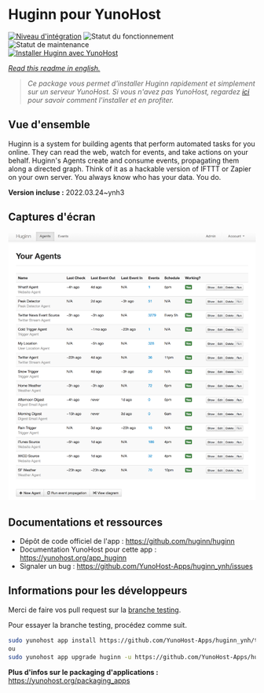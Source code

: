 <!--
N.B.: This README was automatically generated by https://github.com/YunoHost/apps/tree/master/tools/README-generator
It shall NOT be edited by hand.
-->

# Huginn pour YunoHost

[![Niveau d'intégration](https://dash.yunohost.org/integration/huginn.svg)](https://dash.yunohost.org/appci/app/huginn) ![Statut du fonctionnement](https://ci-apps.yunohost.org/ci/badges/huginn.status.svg) ![Statut de maintenance](https://ci-apps.yunohost.org/ci/badges/huginn.maintain.svg)  
[![Installer Huginn avec YunoHost](https://install-app.yunohost.org/install-with-yunohost.svg)](https://install-app.yunohost.org/?app=huginn)

*[Read this readme in english.](./README.md)*

> *Ce package vous permet d'installer Huginn rapidement et simplement sur un serveur YunoHost.
Si vous n'avez pas YunoHost, regardez [ici](https://yunohost.org/#/install) pour savoir comment l'installer et en profiter.*

## Vue d'ensemble

Huginn is a system for building agents that perform automated tasks for you online. They can read the web, watch for events, and take actions on your behalf. Huginn's Agents create and consume events, propagating them along a directed graph. Think of it as a hackable version of IFTTT or Zapier on your own server. You always know who has your data. You do.

**Version incluse :** 2022.03.24~ynh3

## Captures d'écran

![Capture d'écran de Huginn](./doc/screenshots/your-agents.png)

## Documentations et ressources

* Dépôt de code officiel de l'app : <https://github.com/huginn/huginn>
* Documentation YunoHost pour cette app : <https://yunohost.org/app_huginn>
* Signaler un bug : <https://github.com/YunoHost-Apps/huginn_ynh/issues>

## Informations pour les développeurs

Merci de faire vos pull request sur la [branche testing](https://github.com/YunoHost-Apps/huginn_ynh/tree/testing).

Pour essayer la branche testing, procédez comme suit.

``` bash
sudo yunohost app install https://github.com/YunoHost-Apps/huginn_ynh/tree/testing --debug
ou
sudo yunohost app upgrade huginn -u https://github.com/YunoHost-Apps/huginn_ynh/tree/testing --debug
```

**Plus d'infos sur le packaging d'applications :** <https://yunohost.org/packaging_apps>
